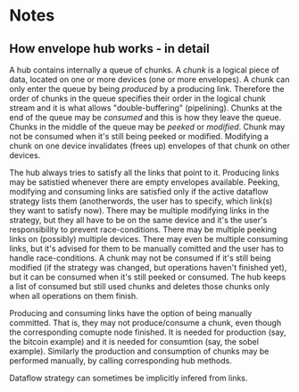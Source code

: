 # Notes


## How envelope hub works - in detail

A hub contains internally a queue of chunks. A *chunk* is a logical piece of data, located on one or more devices (one or more envelopes). A chunk can only enter the queue by being *produced* by a producing link. Therefore the order of chunks in the queue specifies their order in the logical chunk stream and it is what allows "double-buffering" (pipelining). Chunks at the end of the queue may be *consumed* and this is how they leave the queue. Chunks in the middle of the queue may be *peeked* or *modified*. Chunk may not be consumed when it's still being peeked or modified. Modifying a chunk on one device invalidates (frees up) envelopes of that chunk on other devices.

The hub always tries to satisfy all the links that point to it. Producing links may be satistied
whenever there are empty envelopes available. Peeking, modifying and consuming links are satisfied only if the active dataflow strategy lists them (anotherwords, the user has to specify, which link(s) they want to satisfy now). There may be multiple modifying links in the strategy, but they all have to be on the same device and it's the user's responsibility to prevent race-conditions. There may be multiple peeking links on (possibly) multiple devices. There may even be multiple consuming links, but it's advised for them to be manually comitted and the user has to handle race-conditions. A chunk may not be consumed if it's still being modified (if the strategy was changed, but operations haven't finished yet), but it can be consumed when it's still peeked or consumed. The hub keeps a list of consumed but still used chunks and deletes those chunks only when all operations on them finish.

Producing and consuming links have the option of being manually committed. That is, they may not produce/consume a chunk, even though the corresponding comupte node finished. It is needed for production (say, the bitcoin example) and it is needed for consumtion (say, the sobel example). Similarly the production and consumption of chunks may be performed manually, by calling corresponding hub methods.

Dataflow strategy can sometimes be implicitly infered from links.
